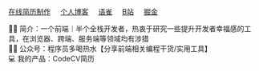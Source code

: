 <!-- <p align='center'>Visitor Count</p>
<p align='center'><img src="https://profile-counter.glitch.me/acmenlei/count.svg" /></p>
-->
<!--<p style="font-size: 12px; display: flex; align-items: center; height: 20px;"><img src="https://codecv.top/favicon.svg" width="20" height="20" />独立开发产品《CodeCV简历》https://codecv.top </p>
<p style="font-size: 12px; display: flex; align-items: center; height: 20px;">
<img src="https://coderlei.netlify.app/favicon.ico" width="20" height="20" /> 我的博客 https://coderlei.netlify.app
</p>
-->
[在线简历制作](https://codecv.top)&nbsp;&nbsp;&nbsp;&nbsp;&nbsp;[个人博客](https://coderlei.netlify.app)&nbsp;&nbsp;&nbsp;&nbsp;&nbsp;[语雀](https://www.yuque.com/xiongleixin)&nbsp;&nbsp;&nbsp;&nbsp;&nbsp;[B站](https://space.bilibili.com/455695921 )&nbsp;&nbsp;&nbsp;&nbsp;&nbsp;[掘金](https://juejin.cn/user/2586468969632445)

<!-- 
<p style="font-size: 12px; display: flex; align-items: center; height: 20px;">
<img src="https://mdn.alipayobjects.com/huamei_0prmtq/afts/img/A*PXAJTYXseTsAAAAAAAAAAAAADvuFAQ/original" width="20" height="20" /> 语雀 https://www.yuque.com/xiongleixin
</p>

<p style="font-size: 12px; display: flex; align-items: center; height: 20px;">
<img src="https://static.hdslb.com/images/favicon.ico" width="20" height="20" /> B站 https://space.bilibili.com/455695921 
</p>

<p style="font-size: 12px; display: flex; align-items: center; height: 20px;">
<img src="https://lf3-cdn-tos.bytescm.com/obj/static/xitu_juejin_web/static/favicons/favicon-32x32.png" width="20" height="20" /> 掘金 https://juejin.cn/user/2586468969632445
</p>
-->
🤵🏻 简介：一个前端｜半个全栈开发者，热衷于研究一些提升开发者幸福感的工具，在浏览器、跨端、服务端等领域均有涉猎
<br/>
✍🏻 公众号：程序员多喝热水【分享前端相关编程干货/实用工具】
<br/>
💻 我的产品：CodeCV简历
